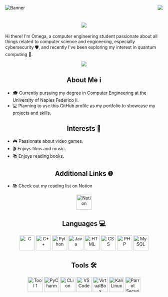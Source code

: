 ![Banner](https://vincentmgaine.files.wordpress.com/2017/10/blade-runner-2049.jpg)
<img align="right" src="https://visitor-badge.laobi.icu/badge?page_id=salesp07.salesp07" />

<h1 align="center">
    <img src="https://readme-typing-svg.herokuapp.com/?font=Righteous&size=35&center=true&vCenter=true&width=500&height=70&color=CC7700&duration=4000&lines=I'm+Omega+!;+Welcome+to+my+GitHub+Page+!;" />
</h1>

Hi there! I'm Omega, a computer engineering student passionate about all things related to computer science and engineering, especially cybersecurity 🛡️, and recently I've been exploring my interest in quantum computing 🌌.

<div align="center"> 
  <a href="https://www.linkedin.com/in/antonyuk-vadym/" target="_blank">
    <img src="https://img.shields.io/badge/LinkedIn-0077B5?style=for-the-badge&logo=linkedin&logoColor=white" target="_blank" />
  </a>
</div>

## <div align="center">About Me ℹ️</div>

- 🎓 Currently pursuing my degree in Computer Engineering at the University of Naples Federico II.
- 💻 Planning to use this GitHub profile as my portfolio to showcase my projects and skills.

## <div align="center">Interests 🌟</div>

- 🎮 Passionate about video games.
- 🎬 Enjoys films and music.
- 📚 Enjoys reading books.

## <div align="center">Additional Links 🌐</div>

- 📚 Check out my reading list on Notion

<div align="center">
  <a href="https://spotty-goat-c18.notion.site/56848bfac7df400588f72381609b5672?v=9a9701fe861a4d2191b48ab003160d70">
    <img src="https://img.icons8.com/color/96/000000/notion--v1.png" alt="Notion" width="48" height="48"/>
  </a>
</div>

## <div align="center">Languages 💻</div>

<div align="center">
  <a href="#"><img src="https://img.icons8.com/color/96/c-programming.png" alt="C" width="48" height="48"/></a>
  <a href="#"><img src="https://img.icons8.com/color/96/c-plus-plus-logo.png" alt="C++" width="48" height="48"/></a>
  <a href="#"><img src="https://img.icons8.com/color/96/python--v1.png" alt="Python" width="48" height="48"/></a>
  <a href="#"><img src="https://img.icons8.com/color/96/java-coffee-cup-logo--v1.png" alt="Java" width="48" height="48"/></a>
  <a href="#"><img src="https://img.icons8.com/color/96/html-5--v1.png" alt="HTML" width="48" height="48"/></a>
  <a href="#"><img src="https://img.icons8.com/color/96/css3.png" alt="CSS" width="48" height="48"/></a>
  <a href="#"><img src="https://img.icons8.com/officel/96/php-logo.png" alt="PHP" width="48" height="48"/></a>
  <a href="#"><img src="https://img.icons8.com/fluency/96/mysql-logo.png" alt="MySQL" width="48" height="48"/></a>
</div>

## <div align="center">Tools 🛠️</div>

<div align="center">
  <a href="#"><img src="https://ml.globenewswire.com/Resource/Download/c1ef04f6-3d20-4cc0-b18e-596d8af9e6cb" alt="Tool 1" width="48" height="48"/></a>
  <a href="https://www.jetbrains.com/pycharm/"><img src="https://img.icons8.com/color/96/000000/pycharm--v1.png" alt="PyCharm" width="48" height="48"/></a>
  <a href="https://www.jetbrains.com/clion/"><img src="https://upload.wikimedia.org/wikipedia/commons/thumb/6/62/Clion.svg/105px-Clion.svg.png" alt="CLion" width="48" height="48"/></a>
  <a href="https://code.visualstudio.com/"><img src="https://img.icons8.com/fluency/96/000000/visual-studio-code-2019.png" alt="VS Code" width="48" height="48"/></a>
  <a href="https://www.virtualbox.org/"><img src="https://icons.iconarchive.com/icons/dakirby309/simply-styled/96/VirtualBox-icon.png" alt="VirtualBox" width="48" height="48"/></a>
  <a href="https://www.kali.org/"><img src="https://img.icons8.com/plasticine/96/000000/kali-linux.png" alt="Kali Linux" width="48" height="48"/></a>
  <a href="#"><img src="https://img.icons8.com/color/96/parrot-security--v1.png" alt="Parrot Security" width="48" height="48"/></a>
</div>
